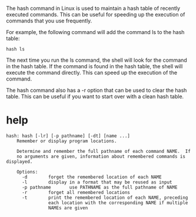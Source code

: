 # 

The hash command in Linux is used to maintain a hash table of recently executed commands. This can be useful for speeding up the execution of commands that you use frequently.


For example, the following command will add the command ls to the hash table:

`hash ls`

The next time you run the ls command, the shell will look for the command in the hash table. If the command is found in the hash table, the shell will execute the command directly. This can speed up the execution of the command.

The hash command also has a -r option that can be used to clear the hash table. This can be useful if you want to start over with a clean hash table.

# help 

```
hash: hash [-lr] [-p pathname] [-dt] [name ...]
    Remember or display program locations.
    
    Determine and remember the full pathname of each command NAME.  If
    no arguments are given, information about remembered commands is displayed.
    
    Options:
      -d        forget the remembered location of each NAME
      -l        display in a format that may be reused as input
      -p pathname       use PATHNAME as the full pathname of NAME
      -r        forget all remembered locations
      -t        print the remembered location of each NAME, preceding
                each location with the corresponding NAME if multiple
                NAMEs are given
```

